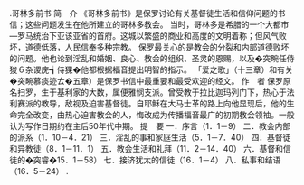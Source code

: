 .哥林多前书 
简　介 
《哥林多前书》是保罗讨论有关基督徒生活和信仰问题的书信；这些问题发生在他所建立的哥林多教会。 
当时，哥林多是希腊的一个大都市―罗马统治下亚该亚省的首府。这城以繁盛的商业和高度的文明着称；但风气败坏，道德低落，人民信奉多种宗教。 
保罗最关心的是教会的分裂和内部道德败坏的问题。他也论到淫乱和婚姻、良心、教会的组织、圣灵的恩赐，以及�突畹任侍狻６杂谡庑┪侍猓�他都根据福音提出明智的指示。 
「爱之歌」（十三章）和有关�突畹慕痰迹ㄊ�五章）是保罗书信中最重要和最受欢迎的经文。 
作　者 
保罗原名扫罗，生于基利家的大数，属便雅悯支派。曾受教于拉比迦玛列门下，热心于法利赛派的教导，敌视及迫害基督徒。自耶稣在大马士革的路上向他显现后，他的生命完全改变，由热心迫害教会的人，悔改成为传播福音最广的初期教会领袖。一般认为写作日期约在主后50年代中期。 
提　要 
一．序言（1．1－9） 
二．教会内部的派系（1．10－4．21） 
三．淫乱的事和家庭生活（5．1－7．40） 
四．基督徒和异教徒（8．1－11．1） 
五．教会生活和礼拜（11．2－14．40） 
六．基督和信徒的�突睿�15．1－58） 
七．接济犹太的信徒（16．1－4） 
八．私事和结语（16．5－24） 
 .